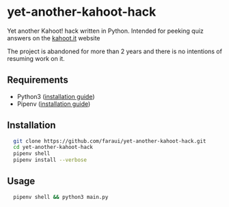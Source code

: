 # yet-another-kahoot-hack
  Yet another Kahoot! hack written in Python. Intended for peeking quiz answers on the [kahoot.it](https://kahoot.it) website

  The project is abandoned for more than 2 years and there is no intentions of resuming work on it.

## Requirements
  - Python3 ([installation guide](https://wiki.python.org/moin/BeginnersGuide/Download))
  - Pipenv ([installation guide](https://docs.pipenv.org/install/#installing-pipenv))

## Installation
  ```sh
    git clone https://github.com/faraui/yet-another-kahoot-hack.git
    cd yet-another-kahoot-hack
    pipenv shell
    pipenv install --verbose
  ```

## Usage
  ```sh
    pipenv shell && python3 main.py
  ```
